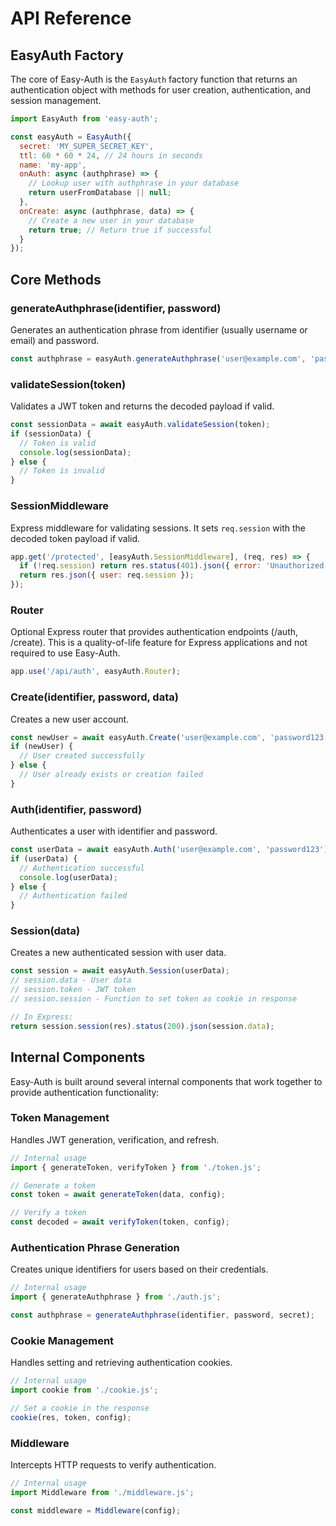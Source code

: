 # API Reference

## EasyAuth Factory

The core of Easy-Auth is the `EasyAuth` factory function that returns an authentication object with methods for user creation, authentication, and session management.

```javascript
import EasyAuth from 'easy-auth';

const easyAuth = EasyAuth({
  secret: 'MY_SUPER_SECRET_KEY',
  ttl: 60 * 60 * 24, // 24 hours in seconds
  name: 'my-app',
  onAuth: async (authphrase) => {
    // Lookup user with authphrase in your database
    return userFromDatabase || null;
  },
  onCreate: async (authphrase, data) => {
    // Create a new user in your database
    return true; // Return true if successful
  }
});
```

## Core Methods

### generateAuthphrase(identifier, password)

Generates an authentication phrase from identifier (usually username or email) and password.

```javascript
const authphrase = easyAuth.generateAuthphrase('user@example.com', 'password123');
```

### validateSession(token)

Validates a JWT token and returns the decoded payload if valid.

```javascript
const sessionData = await easyAuth.validateSession(token);
if (sessionData) {
  // Token is valid
  console.log(sessionData);
} else {
  // Token is invalid
}
```

### SessionMiddleware

Express middleware for validating sessions. It sets `req.session` with the decoded token payload if valid.

```javascript
app.get('/protected', [easyAuth.SessionMiddleware], (req, res) => {
  if (!req.session) return res.status(401).json({ error: 'Unauthorized' });
  return res.json({ user: req.session });
});
```

### Router

Optional Express router that provides authentication endpoints (/auth, /create). This is a quality-of-life feature for Express applications and not required to use Easy-Auth.

```javascript
app.use('/api/auth', easyAuth.Router);
```

### Create(identifier, password, data)

Creates a new user account.

```javascript
const newUser = await easyAuth.Create('user@example.com', 'password123', { name: 'John Doe' });
if (newUser) {
  // User created successfully
} else {
  // User already exists or creation failed
}
```

### Auth(identifier, password)

Authenticates a user with identifier and password.

```javascript
const userData = await easyAuth.Auth('user@example.com', 'password123');
if (userData) {
  // Authentication successful
  console.log(userData);
} else {
  // Authentication failed
}
```

### Session(data)

Creates a new authenticated session with user data.

```javascript
const session = await easyAuth.Session(userData);
// session.data - User data
// session.token - JWT token
// session.session - Function to set token as cookie in response

// In Express:
return session.session(res).status(200).json(session.data);
```

## Internal Components

Easy-Auth is built around several internal components that work together to provide authentication functionality:

### Token Management

Handles JWT generation, verification, and refresh.

```javascript
// Internal usage
import { generateToken, verifyToken } from './token.js';

// Generate a token
const token = await generateToken(data, config);

// Verify a token
const decoded = await verifyToken(token, config);
```

### Authentication Phrase Generation

Creates unique identifiers for users based on their credentials.

```javascript
// Internal usage
import { generateAuthphrase } from './auth.js';

const authphrase = generateAuthphrase(identifier, password, secret);
```

### Cookie Management

Handles setting and retrieving authentication cookies.

```javascript
// Internal usage
import cookie from './cookie.js';

// Set a cookie in the response
cookie(res, token, config);
```

### Middleware

Intercepts HTTP requests to verify authentication.

```javascript
// Internal usage
import Middleware from './middleware.js';

const middleware = Middleware(config);
```

